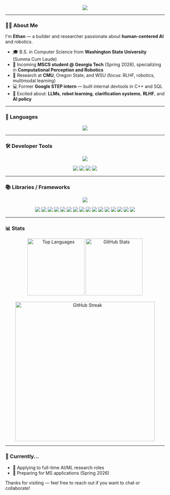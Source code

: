 <!--
CS 6515 – Intro to Graduate Algorithms

CS 7641 – Machine Learning

CS 6476 – Computer Vision

CS 7650 – Natural Language Processing

CS 7638 – AI Techniques for Robotics

CS 7637 – Knowledge-Based AI

CS 7642 – Reinforcement Learning

CS 7643 – Deep Learning

ISYE 6420 – Bayesian Statistics

CS 8803 O21: GPU Hardware and Software

---
-->
<!-- Typing Animation Banner (WSU Crimson, fixed size) -->
<!--
<p align="center">
  <img src="https://readme-typing-svg.demolab.com?font=Fira+Code&weight=500&pause=1000&color=9D2235&center=true&multiline=true&height=100&width=600&lines=Hey+there+%F0%9F%91%8B+I'm+Ethan+Villalovoz;CS+Grad+%7C+AI%2FML+Researcher+%26+Engineer;Always+down+to+collab+or+chat!" />
</p>
-->

<!-- Static Title Banner (optional custom image) -->
<!-- If capsule-render fails again, replace this with your own uploaded image -->
<p align="center">
  <img src="https://capsule-render.vercel.app/api?type=waving&color=9D2235&height=180&section=header&text=Welcome%20to%20My%20GitHub!&fontSize=38&fontAlign=50&fontColor=f3f3f3" />
</p>

---

### 👨‍💻 About Me

I'm **Ethan** — a builder and researcher passionate about **human-centered AI** and robotics.

- 🎓 B.S. in Computer Science from **Washington State University** (Summa Cum Laude)
- 🐝 Incoming **MSCS student @ Georgia Tech** (Spring 2026), specializing in **Computational Perception and Robotics**
- 🧪 Research at **CMU**, Oregon State, and WSU (focus: RLHF, robotics, multimodal learning)
- 💻 Former **Google STEP intern** — built internal devtools in C++ and SQL
- 🤖 Excited about: **LLMs**, **robot learning**, **clarification systems**, **RLHF**, and **AI policy**

---

### 🧰 Languages

<p align="center">
  <img src="https://skillicons.dev/icons?i=python,cpp,js,ts,html,css,matlab,r,bash,swift&theme=dark" />
</p>

---

### 🛠 Developer Tools

<p align="center">
  <img src="https://skillicons.dev/icons?i=git,github,docker,vscode,pycharm,aws,sqlite&theme=dark" />
</p>
<p align="center">
  <img src="https://img.shields.io/badge/CI%2FCD-blue?style=flat&logo=githubactions&logoColor=white" />
  <img src="https://img.shields.io/badge/MLflow-0194f6?style=flat&logo=mlflow&logoColor=white" />
  <img src="https://img.shields.io/badge/DVC-945dd6?style=flat&logo=data-version-control&logoColor=white" />
  <img src="https://img.shields.io/badge/Google%20Colab-F9AB00?style=flat&logo=googlecolab&logoColor=white" />
</p>

---

### 📚 Libraries / Frameworks

<p align="center">
  <img src="https://skillicons.dev/icons?i=react,fastapi,pytorch,tensorflow,flask,nextjs&theme=dark" />
</p>
<p align="center">
  <img src="https://img.shields.io/badge/Hugging%20Face-fcc72d?style=flat&logo=huggingface&logoColor=black" />
  <img src="https://img.shields.io/badge/LangChain-000000?style=flat&logo=data&logoColor=white" />
  <img src="https://img.shields.io/badge/scikit--learn-f7931e?style=flat&logo=scikit-learn&logoColor=white" />
  <img src="https://img.shields.io/badge/Pandas-150458?style=flat&logo=pandas&logoColor=white" />
  <img src="https://img.shields.io/badge/Numpy-013243?style=flat&logo=numpy&logoColor=white" />
  <img src="https://img.shields.io/badge/SQLAlchemy-d71f00?style=flat&logo=databricks&logoColor=white" />
  <img src="https://img.shields.io/badge/Pydantic-057ce1?style=flat&logoColor=white" />
  <img src="https://img.shields.io/badge/OpenCV-5C3EE8?style=flat&logo=opencv&logoColor=white" />
  <img src="https://img.shields.io/badge/Tailwind%20CSS-38bdf8?style=flat&logo=tailwindcss&logoColor=white" />
  <img src="https://img.shields.io/badge/Vite-646cff?style=flat&logo=vite&logoColor=white" />
  <img src="https://img.shields.io/badge/REST%20API-333333?style=flat&logo=api&logoColor=white" />
  <img src="https://img.shields.io/badge/Matplotlib-11557c?style=flat&logo=plotly&logoColor=white" />
  <img src="https://img.shields.io/badge/Seaborn-1e5f74?style=flat&logoColor=white" />
  <img src="https://img.shields.io/badge/Linux-FCC624?style=flat&logo=linux&logoColor=black" />
  <img src="https://img.shields.io/badge/.NET-512BD4?style=flat&logo=dotnet&logoColor=white" />
  <img src="https://img.shields.io/badge/ROS-22314e?style=flat&logo=ros&logoColor=white" />
</p>

---

### 📊 Stats

<div align="center">
  <img height="180" src="https://github-readme-stats.vercel.app/api/top-langs/?username=ethanvillalovoz&layout=compact&theme=dark&title_color=9D2235&text_color=f3f3f3&bg_color=10151a&border_radius=10&hide_border=false&cache_seconds=1800" alt="Top Languages" />

  <img height="180" src="https://github-readme-stats.vercel.app/api?username=ethanvillalovoz&count_private=true&show_icons=true&theme=dark&title_color=9D2235&icon_color=C94F5C&text_color=f3f3f3&bg_color=10151a&hide_border=false&rank_icon=github&border_radius=10" alt="GitHub Stats" />
</div>

<br/>

<div align="center">
  <img width="440" src="https://github-readme-streak-stats.herokuapp.com/?user=ethanvillalovoz&count_private=true&theme=dark&ring=9D2235&currStreakLabel=C94F5C&background=10151a&hide_border=false&border_radius=10&card_width=495" alt="GitHub Streak" />
</div>

---

### 🧠 Currently...
- 📝 Applying to full-time AI/ML research roles
- 🎯 Preparing for MS applications (Spring 2026)

Thanks for visiting — feel free to reach out if you want to chat or collaborate!

<!--
How can i make this code more modularized and aligning with best code practices:
1. Separate Classes into Different Files
2. Use Configurations
Use a config file (YAML, JSON, or Python dict) for hyperparameters instead of hardcoding them in main.py.
3. Add Docstrings and Type Hints
Add docstrings and type hints to all functions and classes for clarity and maintainability.
4. Logging Instead of Print
Use Python’s logging module instead of print for better control over output.
5. Model Saving/Loading Paths
Allow model save/load paths to be passed as arguments.
6. Environment Wrapping
Consider wrapping the environment for normalization, seeding, etc.
8. Add Unit Tests
Create a tests/ directory and add unit tests for each module.
9. PEP8 Formatting
Ensure code follows PEP8 style guidelines (indentation, naming, etc.).
Example command:
To auto-format your code with black:

To check for issues with flake8:
------------------------------------------------------------------------------------------------------------------------
What each readme project should have

Section

Tips

Badges

Also known as shields. Highlight information about the project, for example downloads or build status

Introduction

Keep this short about the goal of the project

Description

Go into more details about the project

Visuals

This will really help your README and project standout, use screenshots or animated gifs

Prerequisites / requirements

What the user is required to have already installed, for example Docker

Technologies used in the project

Projects usually use a lot of libraries and frameworks, an exhaustive list is not required. However, it is useful to list the main technologies, for example React with TailwindCSS

QuickStart guide

How people can get started with the basics, this needs to be straight forward and the path for least resistance

Advanced usage

How people can do more with your project

Configuration

This can be from private keys and tokens to customizing the project

Automated test

This will give confidence that the project is working locally with the relevant dependencies

Roadmap

What features are coming up, this can be a list or table, but also have a look at Github Project boards (GitHub themselves use this for their roadmap)

Contribution

GitHub does allow for a specific CONTRIBUTORS.md file, however a brief overview in the README could be useful
------------------------------------------------------------------------------------------------------------------------
-->

<!--
------------------------------------------------------------------------------------------------------------------------
Folder Structure:

Most projects have a similar based folder structure of:

src/

tests/

.gitignore

LICENSE

README.md

...
------------------------------------------------------------------------------------------------------------------------
-->

<!--
------------------------------------------------------------------------------------------------------------------------
Documanetation advice:

The README should include:

What the project goals are

What does it look like

What are the prerequisites that are required (for example node v12+)

As the README grows, it is recommended to use the docs/ folder to have it separated into sections.

The README is best used to focus on the immediate value ideas, for example:‌

Prerequisite: what is needed to be installed first; for example node v12+

Quickstart: how people can get started with the basics; for example running the automated tests

Configuration / environment variables: what configuration is needed; for example database credentials

Directory structure: what files are where and why; for example artifacts

Deployment: what branches deploy to which environment; for example main to production

FAQ / troubleshooting: what common issues do people have and what solutions work

3.1. Types

There are multiple types of documentation, from inline comments to technical documentation and user documentation. Each has a dedicated goal aimed at a particular consumer.

Types of documentation could include:

Type

Goal

Example

Architecture

Broad technical requirements

Database design, multiple systems integration

End user guide

Walk user through how to navigate and use the application

How to register, how to delete their account

Product

High level of what the system should do

Banking application that allows people to pay

Technical

How to run / use the tool

Deploying the application

3.2. Diagrams

Annotated screenshots and diagrams can help explain workflow and architecture more effectively. 

There are specific tools to draw diagrams, for example Google Draw, Adobe Illustrator, however these are not recommended. 

When someone else needs to update the diagram, they are unlikely to have access to the original source file or have the correct program installed. Also, when reviewing a diagram which is a binary file, it is very difficult to notice the changes that were made. 

This challenge can be reduced by using SVG files which can be opened by various applications, however it is not seamless.

When possible it is better to use tools like Mermaid which allows diagrams to be drawn using markup style code.‌

Currently supported diagrams are:

Flowchart

Sequence diagram

Class diagram

State diagram

Entity Relationship diagram

User journey

Gantt

Pie chart

Sequence diagram example using Mermai

Below is the code for the sequence diagram above. Both should be included in the documentation project, making it easier for people to make changes and even easier when it is being reviewed to see what has changed, just like with code.

3.3. Contributors file

Having a CONTRIBUTING.md file helps the maintainer communicate how to get involved in the project, and helps the contributor know how to add value. This improves the communication and helps focus it on the more useful collaborations.

This special file can be located in one of three places:

/ folder

docs/ folder

.github folder

Then GitHub uses this file in one of those locations to present to the user when they either create an issue or pull request.

CONTRIBUTORS.md link when creating an issue


CONTRIBUTORS.md link when creating an issue


What to include
How to create a good issue or pull request

Useful links from internal to external documentation, mailing lists, code of conduct etc

Other community rules and expectations

Examples
Atom editor

Ruby on Rails

Open government

3.4. Issue template

When issues are created, they are rarely consistent and often do not include important and relevant information. However this can be improved by creating templates for the usual issue types. These types could include:

Bug / defect

Feature / story

Idea / feature request

To add an issue template to the project, create a file in .github/ISSUE_TEMPLATE/<name>.md. There is no limit in the amount of template types, style or content, however some meta data is recommended.

Here is an example of a simple bug template, that adds a label and assigns it to a user (both are optional and can be omitted).


---

name: Bug

about: 'Bug / defect template'

title: 'I found a bug ...'

labels: bug

assignees: 'MLH'

---

## Steps to reproduce

```gherkin

Given ...

When ...

Then ...

---

## Expected result
gherkin

Given ...

When ...

Then ...

---

## Technical
| Tech | Details |

| :--- | :--- |

| Browser | safari / firefox / chrome |

| Version | v12 |

| Operating system | OSx / Windows / Linux |

Screenshots

When creating a new issue, the user is presented with available template options:

3.5. PR Template
 
When a PR is created, if a template file exists, it will automatically be populated to make it easier for the author to fill in the information about the PR.

The template could include:

Issue number

Tasks

Screenshots

To create a template, add the file .github/PULL_REQUEST_TEMPLATE.md with the content for the template. 

closes #ISSUE-NO

Please include a summary of the change and which issue it solves.

Also include relevant motivation and context.

List any dependencies that are required for this change.

## Tasks

- [ ]task 1

- [ ]task 2

- [ ] ...

## Screenshots (if appropriate)

PRs can close their respective issues by mentioning closes #123 and this also puts a reference in the issue timeline back to the PR.

Issue timeline with reference back to the PR

Issue timeline with reference back to the PR
------------------------------------------------------------------------------------------------------------------------
-->

<!--
------------------------------------------------------------------------------------------------------------------------
Architecture
SOLID principles improve project maintainability by decoupling, reducing duplication and encouraging re-use.

Principle

Abbreviation

Description

Single Responsibility Principle

SRP

Class should only have one job

Open / Closed Principle

OCP

Classes should be open for extension and closed for modification 

Liskov substitution principle

LSP

Every concrete class should be substitutable for their parent class

Interface segregation principle

ISP

Interfaces should be specific and not general

Dependency Inversion Principle

DIP

Depend on abstractions rather than concrete classes
------------------------------------------------------------------------------------------------------------------------
-->

<!--
------------------------------------------------------------------------------------------------------------------------
3. Video Structure

Think of things to entice the viewer and keep them engaged. The first 30 seconds must capture the audience, bring them into your story and along your journey.

Things to include
Challenge / objective

What problem are you trying to solve with your project

How did your project solve this

Why is your solution unique or better than existing solutions

Demo

Show the best and most interesting parts of your project

Include any challenges and (possible) solutions

What technologies did you use and why

What is the project dream and future features / goals

Conclusion

Re-cap the problem

Explain why your project solves this well


Do not include
Opening remarks such as

Thanking the organizers / mentors / venue

Thanking your team

How much you didn't sleep because of this project

Waste time editing with fancy animations or effects
------------------------------------------------------------------------------------------------------------------------
-->

